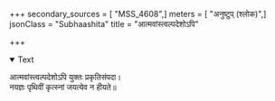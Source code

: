 +++
secondary_sources = [ "MSS_4608",]
meters = [ "अनुष्टुप् (श्लोक)",]
jsonClass = "Subhaashita"
title = "आत्मवांस्त्वल्पदेशोऽपि"

+++

<details open><summary>Text</summary>

आत्मवांस्त्वल्पदेशोऽपि युक्तः प्रकृतिसंपदा।  
नयज्ञः पृथिवीं कृत्स्नां जयत्येव न हीयते॥
</details>
